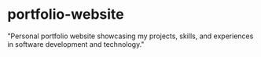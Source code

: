 # portfolio-website
"Personal portfolio website showcasing my projects, skills, and experiences in software development and technology."
